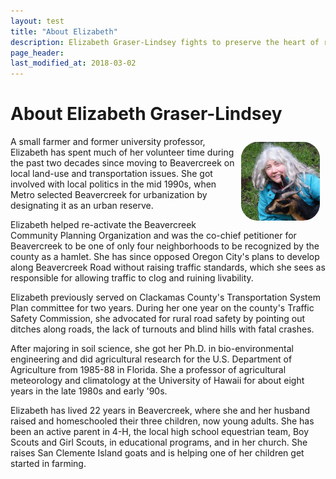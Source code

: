 ```yaml
---
layout: test
title: "About Elizabeth"
description: Elizabeth Graser-Lindsey fights to preserve the heart of rural Oregon
page_header: 
last_modified_at: 2018-03-02
---
```


<h1>About Elizabeth Graser-Lindsey</h1>

<p><img src="/images/elizabeth.jpg" align="right" width="25%" style="border-radius: 25%; padding: 1ch;"></img> A small farmer and former university professor, Elizabeth has spent much of her volunteer time during the past two decades since moving to Beavercreek on local land-use and transportation issues. She got involved with local politics in the mid 1990s, when Metro selected Beavercreek for urbanization by designating it as an urban reserve.

<p>Elizabeth helped re-activate the Beavercreek Community Planning Organization and was the co-chief petitioner for Beavercreek to be one of only four neighborhoods to be recognized by the county as a hamlet. She has since opposed Oregon City's plans to develop along Beavercreek Road without raising traffic standards, which she sees as responsible for allowing traffic to clog and ruining livability.

<p>Elizabeth previously served on Clackamas County's Transportation System Plan committee for two years. During her one year on the county's Traffic Safety Commission, she advocated for rural road safety by pointing out ditches along roads, the lack of turnouts and blind hills with fatal crashes.

<p> After majoring in soil science, she got her Ph.D. in bio-environmental engineering and did agricultural research for the U.S. Department of Agriculture from 1985-88 in Florida. She a professor of agricultural meteorology and climatology at the University of Hawaii for about eight years in the late 1980s and early '90s.

<p> Elizabeth has lived 22 years in Beavercreek, where she and her husband raised and homeschooled their three children, now young adults. She has been an active parent in 4-H, the local high school equestrian team, Boy Scouts and Girl Scouts, in educational programs, and in her church. She raises San Clemente Island goats and is helping one of her children get started in farming.